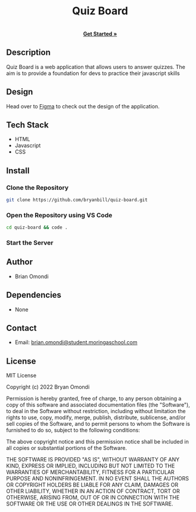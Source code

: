 
<h1 align="center">Quiz Board</h1>

  <p align="center">
    <br />
    <a href="https://bryanbill.github.io/quiz-board"><strong>Get Started »</strong></a>

  </p>
  
## Description
Quiz Board is a web application that allows users to answer quizzes. The aim is to provide a foundation for devs to practice their javascript skills

## Design

Head over to [Figma](https://www.figma.com/file/t2sHf3EvklZ7k8WmE2sSeu/quiz-board?node-id=3%3A16) to check out the design of the application.

## Tech Stack

- HTML
- Javascript
- CSS

## Install

### Clone the Repository

```bash
git clone https://github.com/bryanbill/quiz-board.git
```

### Open the Repository using VS Code

```bash
cd quiz-board && code .
```

### Start the Server

## Author

- Brian Omondi

## Dependencies

- None

## Contact

- Email: brian.omondi@student.moringaschool.com

## License

MIT License

Copyright (c) 2022 Bryan Omondi

Permission is hereby granted, free of charge, to any person obtaining a copy
of this software and associated documentation files (the "Software"), to deal
in the Software without restriction, including without limitation the rights
to use, copy, modify, merge, publish, distribute, sublicense, and/or sell
copies of the Software, and to permit persons to whom the Software is
furnished to do so, subject to the following conditions:

The above copyright notice and this permission notice shall be included in all
copies or substantial portions of the Software.

THE SOFTWARE IS PROVIDED "AS IS", WITHOUT WARRANTY OF ANY KIND, EXPRESS OR
IMPLIED, INCLUDING BUT NOT LIMITED TO THE WARRANTIES OF MERCHANTABILITY,
FITNESS FOR A PARTICULAR PURPOSE AND NONINFRINGEMENT. IN NO EVENT SHALL THE
AUTHORS OR COPYRIGHT HOLDERS BE LIABLE FOR ANY CLAIM, DAMAGES OR OTHER
LIABILITY, WHETHER IN AN ACTION OF CONTRACT, TORT OR OTHERWISE, ARISING FROM,
OUT OF OR IN CONNECTION WITH THE SOFTWARE OR THE USE OR OTHER DEALINGS IN THE
SOFTWARE.
